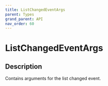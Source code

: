 ```yaml
---
title: ListChangedEventArgs
parent: Types
grand_parent: API
nav_order: 60
---
```


# ListChangedEventArgs

## Description

Contains arguments for the list changed event.
